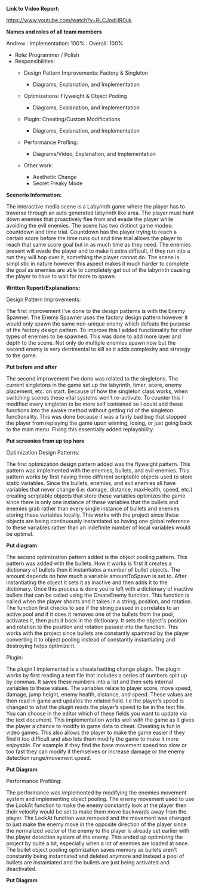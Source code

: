 **Link to Video Report:**

https://www.youtube.com/watch?v=RLCJodHR0uk




**Names and roles of all team members**



Andrew : Implementation: 100% : Overall: 100%

- Role: Programmer / Polish
- Responsibilities:
  - Design Pattern Improvements: Factory & Singleton
    - Diagrams, Explanation, and Implementation 
  - Optimizations: Flyweight & Object Pooling
    - Diagrams, Explanation, and Implementation 
  - Plugin: Cheating/Custom Modifications
    - Diagrams, Explanation, and Implementation
  - Performance Profling: 
    - Diagrams/Video, Explanation, and Implementation

  - Other work:
    -  Aesthetic Change
    -  Secret Freaky Mode
  

**Scenerio Information:**

The interactive media scene is a Labyrinth game where the player has to traverse through an auto generated labyrinth like area. The player must hunt down enemies that proactively flee from and evade the player while avoiding the evil enemies. The scene has two distinct game modes: countdown and time trial. Countdown has the player trying to reach a certain score before the time runs out and time trial allows the player to reach that same score goal but in as much time as they need. The enemies present will evade the player and to make it extra difficult, if they run into a run they will hop over it, something the player cannot do. The scene is simplistic in nature however this aspect makes it much harder to complete the goal as enemies are able to completely get out of the labyrinth causing the player to have to wait for more to spawn.


**Written Report/Explanations:**


Design Pattern Improvements:

The first improvement I’ve done to the design patterns is with the Enemy Spawner. The Enemy Spawner uses the factory design pattern however it would only spawn the same non-unique enemy which defeats the purpose of the factory design pattern. To improve this I added functionality for other types of enemies to be spawned. This was done to add more layer and depth to the scene. Not only do multiple enemies spawn now but the second enemy is very detrimental to kill so it adds complexity and strategy to the game. 

**Put before and after**

The second improvement I’ve done was related to the singletons. The current singletons in the game set up the labyrinth, timer, score, enemy placement, etc. on start. Because of how the singleton class works, when switching scenes these vital systems won’t re-activate. To counter this I modified every singleton to be more self contained so I could add these functions into the awake method without getting rid of the singleton functionality. This was done because it was a fairly bad bug that stopped the player from replaying the game upon winning, losing, or just going back to the main menu. Fixing this essentially added replayability.

**Put screenies from up top here**



Optimization Design Patterns:

The first optimization design pattern added was the flyweight pattern. This pattern was implemented with the enemies, bullets, and evil enemies. This pattern works by first having three different scriptable objects used to store static variables. Since the bullets, enemies, and evil enemies all have variables that never change (i.e: damage, distance, maxHealth, speed, etc.) creating scriptable objects that store these variables optimizes the game since there is only one instance of these variables that the bullets and enemies grab rather than every single instance of bullets and enemies storing these variables locally. This works with the project since these objects are being continuously instantiated so having one global reference to these variables rather than an indefinite number of local variables would be optimal.

**Put diagram**

The second optimization pattern added is the object pooling pattern. This pattern was added with the bullets. How it works is first it creates a dictionary of bullets then it instantiates a number of bullet objects. The amount depends on how much a variable amountToSpawn is set to. After instantiating the object it sets it as inactive and then adds it to the dictionary. Once this process is done you’re left with a dictionary of inactive bullets that can be called using the CreateEnemy function. This function is called when the player shoots and it takes in a string, position, and rotation. The function first checks to see if the string passed in correlates to an active pool and if it does it removes one of the bullets from the pool, activates it, then puts it back in the dictionary. It sets the object's position and rotation to the position and rotation passed into the function. This works with the project since bullets are constantly spammed by the player converting it to object pooling instead of constantly instantiating and destroying helps optimize it.


Plugin:

The plugin I implemented is a cheats/setting change plugin. The plugin works by first reading a text file that includes a series of numbers split up by commas. It saves these numbers into a list and then sets internal variables to these values. The variables relate to player score, move speed, damage, jump height, enemy health, distance, and speed. These values are then read in game and updates the related field. I.e the player’s speed is changed to what the plugin reads the player’s speed to be in the text file. You can choose in the editor which of these fields you want to update via the text document. This implementation works well with the game as it gives the player a chance to modify in game data to cheat. Cheating is fun in video games. This also allows the player to make the game easier if they find it too difficult and also lets them modify the game to make it more enjoyable. For example if they find the base movement speed too slow or too fast they can modify it themselves or increase damage or the enemy detection range/movement speed.

**Put Diagram**

Performance Profiling:

The performance was implemented by modifying the enemies movement system and implementing object pooling. The enemy movement used to use the LookAt function to make the enemy constantly look at the player then their velocity would be set to make them move backwards away from the player. The LookAt function was removed and the movement was changed to just make the enemy move in the opposite direction of the player since the normalized vector of the enemy to the player is already set earlier with the player detection system of the enemy. This ended up optimizing the project by quite a bit, especially when a lot of enemies are loaded at once. The bullet object pooling optimization saves memory as bullets aren’t constantly being instantiated and deleted anymore and instead a pool of bullets are instantiated and the bullets are just being activated and deactivated.

**Put Diagram**



